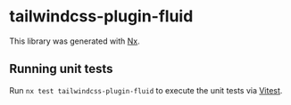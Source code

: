 # tailwindcss-plugin-fluid

This library was generated with [Nx](https://nx.dev).

## Running unit tests

Run `nx test tailwindcss-plugin-fluid` to execute the unit tests via [Vitest](https://vitest.dev/).
